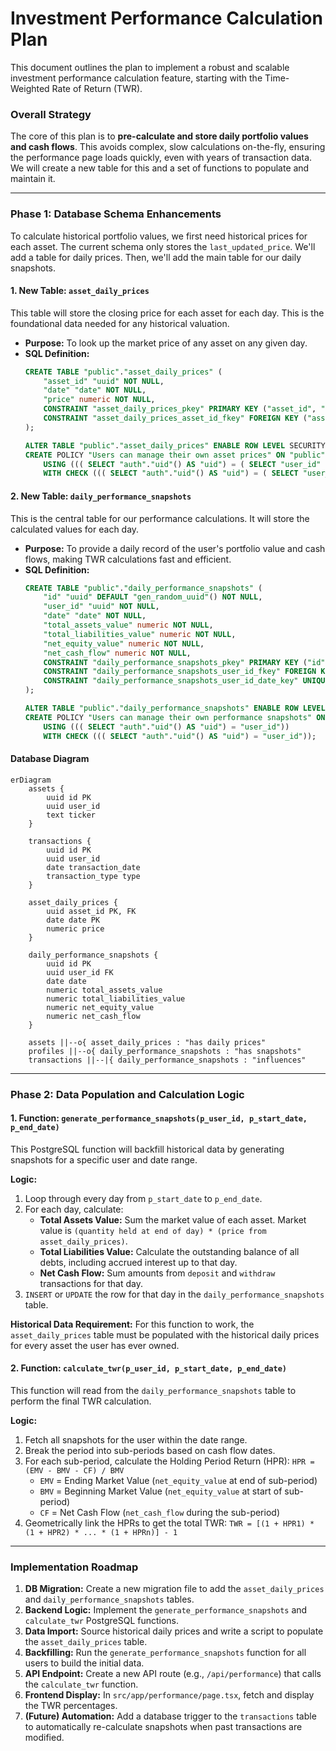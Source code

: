 # Investment Performance Calculation Plan

This document outlines the plan to implement a robust and scalable investment performance calculation feature, starting with the Time-Weighted Rate of Return (TWR).

### **Overall Strategy**

The core of this plan is to **pre-calculate and store daily portfolio values and cash flows**. This avoids complex, slow calculations on-the-fly, ensuring the performance page loads quickly, even with years of transaction data. We will create a new table for this and a set of functions to populate and maintain it.

---

### **Phase 1: Database Schema Enhancements**

To calculate historical portfolio values, we first need historical prices for each asset. The current schema only stores the `last_updated_price`. We'll add a table for daily prices. Then, we'll add the main table for our daily snapshots.

#### **1. New Table: `asset_daily_prices`**

This table will store the closing price for each asset for each day. This is the foundational data needed for any historical valuation.

*   **Purpose:** To look up the market price of any asset on any given day.
*   **SQL Definition:**
    ```sql
    CREATE TABLE "public"."asset_daily_prices" (
        "asset_id" "uuid" NOT NULL,
        "date" "date" NOT NULL,
        "price" numeric NOT NULL,
        CONSTRAINT "asset_daily_prices_pkey" PRIMARY KEY ("asset_id", "date"),
        CONSTRAINT "asset_daily_prices_asset_id_fkey" FOREIGN KEY ("asset_id") REFERENCES "public"."assets"("id") ON DELETE CASCADE
    );

    ALTER TABLE "public"."asset_daily_prices" ENABLE ROW LEVEL SECURITY;
    CREATE POLICY "Users can manage their own asset prices" ON "public"."asset_daily_prices"
        USING ((( SELECT "auth"."uid"() AS "uid") = ( SELECT "user_id" FROM "public"."assets" WHERE ("id" = "asset_daily_prices"."asset_id"))))
        WITH CHECK ((( SELECT "auth"."uid"() AS "uid") = ( SELECT "user_id" FROM "public"."assets" WHERE ("id" = "asset_daily_prices"."asset_id"))));
    ```

#### **2. New Table: `daily_performance_snapshots`**

This is the central table for our performance calculations. It will store the calculated values for each day.

*   **Purpose:** To provide a daily record of the user's portfolio value and cash flows, making TWR calculations fast and efficient.
*   **SQL Definition:**
    ```sql
    CREATE TABLE "public"."daily_performance_snapshots" (
        "id" "uuid" DEFAULT "gen_random_uuid"() NOT NULL,
        "user_id" "uuid" NOT NULL,
        "date" "date" NOT NULL,
        "total_assets_value" numeric NOT NULL,
        "total_liabilities_value" numeric NOT NULL,
        "net_equity_value" numeric NOT NULL,
        "net_cash_flow" numeric NOT NULL,
        CONSTRAINT "daily_performance_snapshots_pkey" PRIMARY KEY ("id"),
        CONSTRAINT "daily_performance_snapshots_user_id_fkey" FOREIGN KEY ("user_id") REFERENCES "public"."profiles"("id") ON DELETE CASCADE,
        CONSTRAINT "daily_performance_snapshots_user_id_date_key" UNIQUE ("user_id", "date")
    );

    ALTER TABLE "public"."daily_performance_snapshots" ENABLE ROW LEVEL SECURITY;
    CREATE POLICY "Users can manage their own performance snapshots" ON "public"."daily_performance_snapshots"
        USING ((( SELECT "auth"."uid"() AS "uid") = "user_id"))
        WITH CHECK ((( SELECT "auth"."uid"() AS "uid") = "user_id"));
    ```

#### **Database Diagram**

```mermaid
erDiagram
    assets {
        uuid id PK
        uuid user_id
        text ticker
    }

    transactions {
        uuid id PK
        uuid user_id
        date transaction_date
        transaction_type type
    }

    asset_daily_prices {
        uuid asset_id PK, FK
        date date PK
        numeric price
    }

    daily_performance_snapshots {
        uuid id PK
        uuid user_id FK
        date date
        numeric total_assets_value
        numeric total_liabilities_value
        numeric net_equity_value
        numeric net_cash_flow
    }

    assets ||--o{ asset_daily_prices : "has daily prices"
    profiles ||--o{ daily_performance_snapshots : "has snapshots"
    transactions ||--|{ daily_performance_snapshots : "influences"
```

---

### **Phase 2: Data Population and Calculation Logic**

#### **1. Function: `generate_performance_snapshots(p_user_id, p_start_date, p_end_date)`**

This PostgreSQL function will backfill historical data by generating snapshots for a specific user and date range.

**Logic:**
1.  Loop through every day from `p_start_date` to `p_end_date`.
2.  For each day, calculate:
    *   **Total Assets Value:** Sum the market value of each asset. Market value is `(quantity held at end of day) * (price from asset_daily_prices)`.
    *   **Total Liabilities Value:** Calculate the outstanding balance of all debts, including accrued interest up to that day.
    *   **Net Cash Flow:** Sum amounts from `deposit` and `withdraw` transactions for that day.
3.  `INSERT` or `UPDATE` the row for that day in the `daily_performance_snapshots` table.

**Historical Data Requirement:** For this function to work, the `asset_daily_prices` table must be populated with the historical daily prices for every asset the user has ever owned.

#### **2. Function: `calculate_twr(p_user_id, p_start_date, p_end_date)`**

This function will read from the `daily_performance_snapshots` table to perform the final TWR calculation.

**Logic:**
1.  Fetch all snapshots for the user within the date range.
2.  Break the period into sub-periods based on cash flow dates.
3.  For each sub-period, calculate the Holding Period Return (HPR): `HPR = (EMV - BMV - CF) / BMV`
    *   `EMV` = Ending Market Value (`net_equity_value` at end of sub-period)
    *   `BMV` = Beginning Market Value (`net_equity_value` at start of sub-period)
    *   `CF` = Net Cash Flow (`net_cash_flow` during the sub-period)
4.  Geometrically link the HPRs to get the total TWR: `TWR = [(1 + HPR1) * (1 + HPR2) * ... * (1 + HPRn)] - 1`

---

### **Implementation Roadmap**

1.  **DB Migration:** Create a new migration file to add the `asset_daily_prices` and `daily_performance_snapshots` tables.
2.  **Backend Logic:** Implement the `generate_performance_snapshots` and `calculate_twr` PostgreSQL functions.
3.  **Data Import:** Source historical daily prices and write a script to populate the `asset_daily_prices` table.
4.  **Backfilling:** Run the `generate_performance_snapshots` function for all users to build the initial data.
5.  **API Endpoint:** Create a new API route (e.g., `/api/performance`) that calls the `calculate_twr` function.
6.  **Frontend Display:** In `src/app/performance/page.tsx`, fetch and display the TWR percentages.
7.  **(Future) Automation:** Add a database trigger to the `transactions` table to automatically re-calculate snapshots when past transactions are modified.